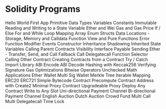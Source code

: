 
# Solidity Programs

Hello World
First App
Primitive Data Types
Variables
Constants
Immutable
Reading and Writing to a State Variable
Ether and Wei
Gas and Gas Price
If / Else
For and While Loop
Mapping
Array
Enum
Structs
Data Locations - Storage, Memory and Calldata
Function
View and Pure Functions
Error
Function Modifier
Events
Constructor
Inheritance
Shadowing Inherited State Variables
Calling Parent Contracts
Visibility
Interface
Payable
Sending Ether - Transfer, Send, and Call
Fallback
Call
Delegatecall
Function Selector
Calling Other Contract
Creating Contracts from a Contract
Try / Catch
Import
Library
ABI Encode
ABI Decode
Hashing with Keccak256
Verifying Signature
Gas Optimizations
Bitwise Operators
Unchecked Math
Applications
Ether Wallet
Multi Sig Wallet
Merkle Tree
Iterable Mapping
ERC20
ERC721
Simple Bytecode Contract
Precompute Contract Address with Create2
Minimal Proxy Contract
Upgradeable Proxy
Deploy Any Contract
Write to Any Slot
Uni-directional Payment Channel
Bi-directional Payment Channel
English Auction
Dutch Auction
Crowd Fund
Multi Call
Multi Delegatecall
Time Lock